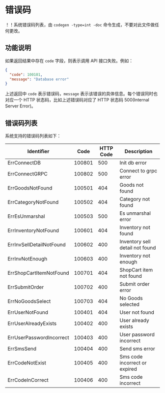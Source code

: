 # 错误码

！！系统错误码列表，由 `codegen -type=int -doc` 命令生成，不要对此文件做任何更改。

## 功能说明

如果返回结果中存在 `code` 字段，则表示调用 API 接口失败。例如：

```json
{
  "code": 100101,
  "message": "Database error"
}
```

上述返回中 `code` 表示错误码，`message` 表示该错误的具体信息。每个错误同时也对应一个 HTTP 状态码，比如上述错误码对应了 HTTP 状态码 500(Internal Server Error)。

## 错误码列表

系统支持的错误码列表如下：

| Identifier | Code | HTTP Code | Description |
| ---------- | ---- | --------- | ----------- |
| ErrConnectDB | 100801 | 500 | Init db error |
| ErrConnectGRPC | 100802 | 500 | Connect to grpc error |
| ErrGoodsNotFound | 100501 | 404 | Goods not found |
| ErrCategoryNotFound | 100502 | 404 | Category not found |
| ErrEsUnmarshal | 100503 | 500 | Es unmarshal error |
| ErrInventoryNotFound | 100601 | 404 | Inventory not found |
| ErrInvSellDetailNotFound | 100602 | 400 | Inventory sell detail not found |
| ErrInvNotEnough | 100603 | 400 | Inventory not enough |
| ErrShopCartItemNotFound | 100701 | 404 | ShopCart item not found |
| ErrSubmitOrder | 100702 | 400 | Submit order error |
| ErrNoGoodsSelect | 100703 | 404 | No Goods selected |
| ErrUserNotFound | 100401 | 404 | User not found |
| ErrUserAlreadyExists | 100402 | 400 | User already exists |
| ErrUserPasswordIncorrect | 100403 | 400 | User password incorrect |
| ErrSmsSend | 100404 | 400 | Send sms error |
| ErrCodeNotExist | 100405 | 400 | Sms code incorrect or expired |
| ErrCodeInCorrect | 100406 | 400 | Sms code incorrect |

